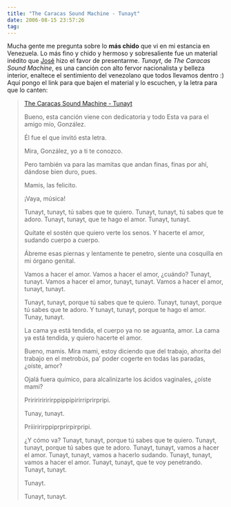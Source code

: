 ```yaml
---
title: "The Caracas Sound Machine - Tunayt"
date: 2006-08-15 23:57:26
tag: 
---
```

<p>Mucha gente me pregunta sobre lo <strong>más chido</strong> que vi en mi estancia en Venezuela. Lo más fino y chido y hermoso y sobresaliente fue un material inédito que <a target="_blank" href="http://bureado.unplug.org.ve">José</a> hizo el favor de presentarme. <em>Tunayt</em>, de <em>The Caracas Sound Machine</em>, es una canción con alto fervor nacionalista y belleza interior, enaltece el sentimiento del venezolano que todos llevamos dentro :) Aquí pongo el link para que bajen el material y lo escuchen, y la letra para que lo canten:
</p>
<blockquote>
<a target="_blank" href="http://www.damog.net/files/misc/The%20Caracas%20Sound%20Machine%20-%20Tunayt.mp3">The Caracas Sound Machine - Tunayt</a>

Bueno, esta canción viene con dedicatoria y todo
Esta va para el amigo mío, González.

Él fue el que invitó esta letra.

Mira, González, yo a ti te conozco.

Pero también va para las mamitas que andan finas, finas por ahí, dándose bien duro, pues.

Mamis, las felicito.

¡Vaya, música!

Tunayt, tunayt, tú sabes que te quiero.
Tunayt, tunayt, tú sabes que te adoro.
Tunayt, tunayt, que te hago el amor.
Tunayt, tunayt.

Quítate el sostén que quiero verte los senos.
Y hacerte el amor, sudando cuerpo a cuerpo.

Ábreme esas piernas y lentamente te penetro, siente una cosquilla en mi órgano genital.

Vamos a hacer el amor.
Vamos a hacer el amor, ¿cuándo? Tunayt, tunayt.
Vamos a hacer el amor, tunayt, tunayt.
Vamos a hacer el amor, tunayt, tunayt.

Tunayt, tunayt, porque tú sabes que te quiero.
Tunayt, tunayt, porque tú sabes que te adoro.
Y tunayt, tunayt, porque te hago el amor.
Tunay, tunayt.

La cama ya está tendida, el cuerpo ya no se aguanta, amor.
La cama ya está tendida, y quiero hacerte el amor.

Bueno, mamis. Mira mami, estoy diciendo que del trabajo, ahorita del trabajo en el metrobús, pa&#8217; poder cogerte en todas las paradas, ¿oíste, amor?

Ojalá fuera químico, para alcalinizarte los ácidos vaginales, ¿oíste mami?

Pririririririrppippipirirriprirpripi.

Tunay, tunayt.

Priiiririrppiprprirpirpripi.

¿Y cómo va?
Tunayt, tunayt, porque tú sabes que te quiero.
Tunayt, tunayt, porque tú sabes que te adoro.
Tunayt, tunayt, vamos a hacer el amor.
Tunayt, tunayt, vamos a hacerlo sudando.
Tunayt, tunayt, vamos a hacer el amor.
Tunayt, tunayt, que te voy penetrando.
Tunayt, tunayt.

Tunayt.

Tunayt, tunayt.</blockquote>
